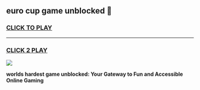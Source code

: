 
## euro cup game unblocked 👋
<h3>
<a href="https://premium.freeplayer.one?title=euro_cup_game_unblocked&ref=13F">CLICK TO PLAY</a></h3>
<hr>

<h3>
<a href="https://premium.freeplayer.one?title=euro_cup_game_unblocked&ref=13F">CLICK 2 PLAY</a>
  
</h3>

<a href="https://premium.freeplayer.one?title=euro_cup_game_unblocked&ref=12F/"><img src="https://clearcache.store/games.png"></a>


**worlds hardest game unblocked: Your Gateway to Fun and Accessible Online Gaming**
